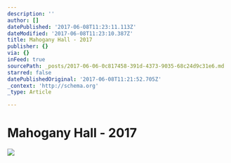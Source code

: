 ```yaml
---
description: ''
author: []
datePublished: '2017-06-08T11:23:11.113Z'
dateModified: '2017-06-08T11:23:10.387Z'
title: Mahogany Hall - 2017
publisher: {}
via: {}
inFeed: true
sourcePath: _posts/2017-06-06-0c817458-391d-4373-9035-68c24d9c31e6.md
starred: false
datePublishedOriginal: '2017-06-08T11:21:52.705Z'
_context: 'http://schema.org'
_type: Article

---
```

# Mahogany Hall - 2017
![](https://the-grid-user-content.s3-us-west-2.amazonaws.com/802e253c-841b-4662-bb29-6cd0f0676cc8.jpg)